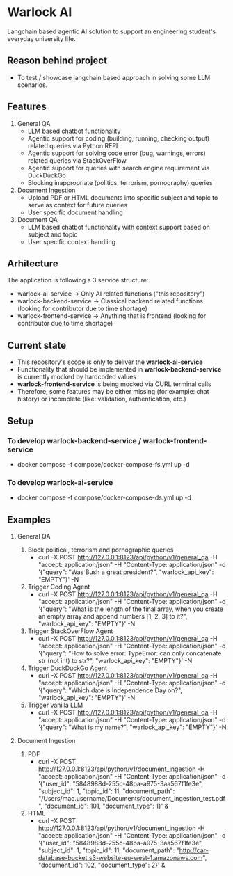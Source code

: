 # Warlock AI
Langchain based agentic AI solution to support an engineering student's everyday university life.

## Reason behind project
- To test / showcase langchain based approach in solving some LLM scenarios.

## Features
1. General QA
   - LLM based chatbot functionality
   - Agentic support for coding (building, running, checking output) related queries via Python REPL
   - Agentic support for solving code error (bug, warnings, errors) related queries via StackOverFlow
   - Agentic support for queries with search engine requirement via DuckDuckGo
   - Blocking inappropriate (politics, terrorism, pornography) queries
2. Document Ingestion
   - Upload PDF or HTML documents into specific subject and topic to serve as context for future queries
   - User specific document handling
3. Document QA
   - LLM based chatbot functionality with context support based on subject and topic
   - User specific context handling

## Arhitecture
The application is following a 3 service structure:
- warlock-ai-service -> Only AI related functions ("this repository")
- warlock-backend-service -> Classical backend related functions (looking for contributor due to time shortage)
- warlock-frontend-service -> Anything that is frontend (looking for contributor due to time shortage)

## Current state
- This repository's scope is only to deliver the **warlock-ai-service**
- Functionality that should be implemented in **warlock-backend-service** is currently mocked by hardcoded values
- **warlock-frontend-service** is being mocked via CURL terminal calls
- Therefore, some features may be either missing (for example: chat history) or incomplete (like: validation, authentication, etc.)

## Setup
### To develop warlock-backend-service / warlock-frontend-service
- docker compose -f compose/docker-compose-fs.yml up -d

### To develop warlock-ai-service
- docker compose -f compose/docker-compose-ds.yml up -d

## Examples
1. General QA
   1. Block political, terrorism and pornographic queries
      - curl -X POST http://127.0.0.1:8123/api/python/v1/general_qa -H "accept: application/json" -H "Content-Type: application/json" -d '{"query": "Was Bush a great president?", "warlock_api_key": "EMPTY"}' -N 
   2. Trigger Coding Agent
      - curl -X POST http://127.0.0.1:8123/api/python/v1/general_qa -H "accept: application/json" -H "Content-Type: application/json" -d '{"query": "What is the length of the final array, when you create an empty array and append numbers [1, 2, 3] to it?", "warlock_api_key": "EMPTY"}' -N
   3. Trigger StackOverFlow Agent 
      - curl -X POST http://127.0.0.1:8123/api/python/v1/general_qa -H "accept: application/json" -H "Content-Type: application/json" -d '{"query": "How to solve error: TypeError: can only concatenate str (not int) to str?", "warlock_api_key": "EMPTY"}' -N
   4. Trigger DuckDuckGo Agent
      - curl -X POST http://127.0.0.1:8123/api/python/v1/general_qa -H "accept: application/json" -H "Content-Type: application/json" -d '{"query": "Which date is Independence Day on?", "warlock_api_key": "EMPTY"}' -N
   5. Trigger vanilla LLM
      - curl -X POST http://127.0.0.1:8123/api/python/v1/general_qa -H "accept: application/json" -H "Content-Type: application/json" -d '{"query": "What is my name?", "warlock_api_key": "EMPTY"}' -N 

2. Document Ingestion
   1. PDF
      - curl -X POST http://127.0.0.1:8123/api/python/v1/document_ingestion -H "accept: application/json" -H "Content-Type: application/json" -d '{"user_id": "5848988d-255c-48ba-a975-3aa567f1fe3e", "subject_id": 1, "topic_id": 11, "document_path": "/Users/mac.username/Documents/document_ingestion_test.pdf", "document_id": 101, "document_type": 1}' &
   2. HTML
      - curl -X POST http://127.0.0.1:8123/api/python/v1/document_ingestion -H "accept: application/json" -H "Content-Type: application/json" -d '{"user_id": "5848988d-255c-48ba-a975-3aa567f1fe3e", "subject_id": 1, "topic_id": 11, "document_path": "http://car-database-bucket.s3-website-eu-west-1.amazonaws.com", "document_id": 102, "document_type": 2}' &
